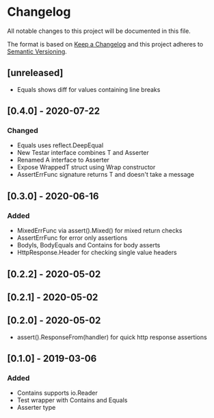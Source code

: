 # Changelog
All notable changes to this project will be documented in this file.

The format is based on [Keep a Changelog](http://keepachangelog.com/en/1.0.0/)
and this project adheres to [Semantic Versioning](http://semver.org/spec/v2.0.0.html).

## [unreleased]

- Equals shows diff for values containing line breaks

## [0.4.0] - 2020-07-22
### Changed

- Equals uses reflect.DeepEqual
- New Testar interface combines T and Asserter
- Renamed A interface to Asserter
- Expose WrappedT struct using Wrap constructor
- AssertErrFunc signature returns T and doesn't take a message

## [0.3.0] - 2020-06-16
### Added

- MixedErrFunc via assert().Mixed() for mixed return checks
- AssertErrFunc for error only assertions
- BodyIs,  BodyEquals and Contains for body asserts
- HttpResponse.Header for checking single value headers

## [0.2.2] - 2020-05-02
## [0.2.1] - 2020-05-02
## [0.2.0] - 2020-05-02

- assert().ResponseFrom(handler) for quick http response assertions


## [0.1.0] - 2019-03-06
### Added

- Contains supports io.Reader
- Test wrapper with Contains and Equals
- Asserter type
